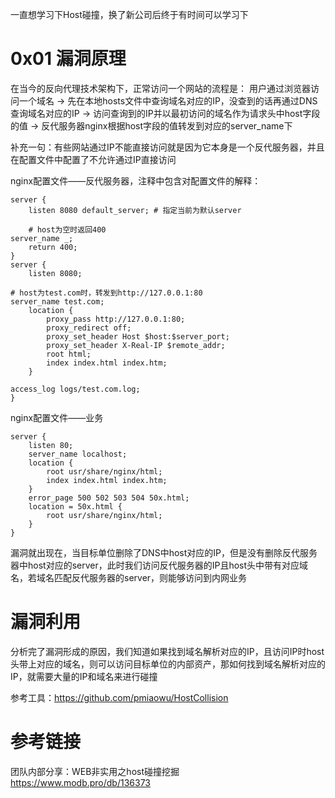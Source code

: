 
一直想学习下Host碰撞，换了新公司后终于有时间可以学习下

# 0x01 漏洞原理
在当今的反向代理技术架构下，正常访问一个网站的流程是：
用户通过浏览器访问一个域名 -> 先在本地hosts文件中查询域名对应的IP，没查到的话再通过DNS查询域名对应的IP -> 访问查询到的IP并以最初访问的域名作为请求头中host字段的值 -> 反代服务器nginx根据host字段的值转发到对应的server_name下

补充一句：有些网站通过IP不能直接访问就是因为它本身是一个反代服务器，并且在配置文件中配置了不允许通过IP直接访问

nginx配置文件——反代服务器，注释中包含对配置文件的解释：
```
server {
    listen 8080 default_server; # 指定当前为默认server
    
    # host为空时返回400
server_name _; 
    return 400;
}
server {
    listen 8080;
    
# host为test.com时，转发到http://127.0.0.1:80
server_name test.com;
    location {
        proxy_pass http://127.0.0.1:80;
        proxy_redirect off;
        proxy_set_header Host $host:$server_port;
        proxy_set_header X-Real-IP $remote_addr;
        root html;
        index index.html index.htm;
    }
    
access_log logs/test.com.log;
}
```
nginx配置文件——业务
```
server {
    listen 80;
    server_name localhost;
    location {
        root usr/share/nginx/html;
        index index.html index.htm;
    }
    error_page 500 502 503 504 50x.html;
    location = 50x.html {
        root usr/share/nginx/html;
    }
}
```
漏洞就出现在，当目标单位删除了DNS中host对应的IP，但是没有删除反代服务器中host对应的server，此时我们访问反代服务器的IP且host头中带有对应域名，若域名匹配反代服务器的server，则能够访问到内网业务

# 漏洞利用
分析完了漏洞形成的原因，我们知道如果找到域名解析对应的IP，且访问IP时host头带上对应的域名，则可以访问目标单位的内部资产，那如何找到域名解析对应的IP，就需要大量的IP和域名来进行碰撞

参考工具：https://github.com/pmiaowu/HostCollision

# 参考链接
团队内部分享：WEB非实用之host碰撞挖掘  
https://www.modb.pro/db/136373  